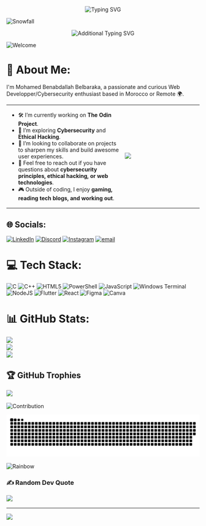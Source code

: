 <p align="center">
  <img src="https://readme-typing-svg.herokuapp.com?font=Fira+Code&size=35&pause=1000&color=7B68EE&center=true&vCenter=true&width=800&lines=👋+Hi%2C+welcome+to+SimoG's+Github!;🚀+Exploring+code+and+creating+magic🧙;💡+Always+learning+something+new!" alt="Typing SVG" />
</p>

![Snowfall](https://github.com/JesseDeBoer/JesseDeBoer/blob/output/github-contribution-grid-snake.svg?palette=purple,blue)

<p align="center">
  <img src="https://readme-typing-svg.herokuapp.com?font=Fira+Code&size=25&duration=3000&pause=1000&color=7B68EE&background=FFFFFF00&center=true&vCenter=true&width=800&lines=✨+Blue+Purple+Rainbow+Theme+✨;❄️+With+Animated+Snowfall+❄️" alt="Additional Typing SVG" />
</p>


![Welcome](https://user-images.githubusercontent.com/74038190/225813708-98b745f2-7d22-48cf-9150-083f1b00d6c9.gif)

# 💫 About Me:
I'm Mohamed Benabdallah Belbaraka, a passionate and curious Web Developper/Cybersecurity enthusiast based in Morocco or Remote 🌍.

<table>
  <tr>
    <td width="60%">
      <ul>
        <li>🛠️ I’m currently working on <strong>The Odin Project</strong>.</li>
        <li>🌱 I’m exploring <strong>Cybersecurity</strong> and <strong>Ethical Hacking</strong>.</li>
        <li>🤝 I’m looking to collaborate on projects to sharpen my skills and build awesome user experiences.</li>
        <li>💬 Feel free to reach out if you have questions about <strong>cybersecurity principles, ethical hacking, or web technologies</strong>.</li>
        <li>🎮 Outside of coding, I enjoy <strong>gaming, reading tech blogs, and working out</strong>.</li>
      </ul>
    </td>
    <td>
      <img src="https://camo.githubusercontent.com/d86c8133d9c453427eca06cdc4f7bd875bfcc69c7a2aa32c3d8dad5edd18c4e1/68747470733a2f2f692e70696e696d672e636f6d2f6f726967696e616c732f65372f39312f36312f65373931363131373138323135613063666330616239366537316431646333662e676966" width="300"/>
    </td>
  </tr>
</table>



## 🌐 Socials:
[![LinkedIn](https://img.shields.io/badge/LinkedIn-%230077B5.svg?logo=linkedin&logoColor=white)](https://linkedin.com/in/mohamed-benabdallah-belbaraka-a47152294)
[![Discord](https://img.shields.io/badge/Discord-%237289DA.svg?logo=discord&logoColor=white)](https://discord.gg/@siimog) 
[![Instagram](https://img.shields.io/badge/Instagram-%23E4405F.svg?logo=Instagram&logoColor=white)](https://instagram.com/_simog_)
[![email](https://img.shields.io/badge/Email-D14836?logo=gmail&logoColor=white)](mailto:mohamadbenabdallahbelbaraka@gmail.com)

# 💻 Tech Stack:
![C](https://img.shields.io/badge/c-%2300599C.svg?style=for-the-badge&logo=c&logoColor=white) ![C++](https://img.shields.io/badge/c++-%2300599C.svg?style=for-the-badge&logo=c%2B%2B&logoColor=white) ![HTML5](https://img.shields.io/badge/html5-%23E34F26.svg?style=for-the-badge&logo=html5&logoColor=white) ![PowerShell](https://img.shields.io/badge/PowerShell-%235391FE.svg?style=for-the-badge&logo=powershell&logoColor=white) ![JavaScript](https://img.shields.io/badge/javascript-%23323330.svg?style=for-the-badge&logo=javascript&logoColor=%23F7DF1E) ![Windows Terminal](https://img.shields.io/badge/Windows%20Terminal-%234D4D4D.svg?style=for-the-badge&logo=windows-terminal&logoColor=white) ![NodeJS](https://img.shields.io/badge/node.js-6DA55F?style=for-the-badge&logo=node.js&logoColor=white) ![Flutter](https://img.shields.io/badge/Flutter-%2302569B.svg?style=for-the-badge&logo=Flutter&logoColor=white) ![React](https://img.shields.io/badge/react-%2320232a.svg?style=for-the-badge&logo=react&logoColor=%2361DAFB) ![Figma](https://img.shields.io/badge/figma-%23F24E1E.svg?style=for-the-badge&logo=figma&logoColor=white) ![Canva](https://img.shields.io/badge/Canva-%2300C4CC.svg?style=for-the-badge&logo=Canva&logoColor=white)
# 📊 GitHub Stats:
![](https://github-readme-stats.vercel.app/api?username=SimoG3&theme=dark&hide_border=false&include_all_commits=false&count_private=false)<br/>
![](https://nirzak-streak-stats.vercel.app/?user=SimoG3&theme=dark&hide_border=false)<br/>
![](https://github-readme-stats.vercel.app/api/top-langs/?username=SimoG3&theme=dark&hide_border=false&include_all_commits=false&count_private=false&layout=compact)

## 🏆 GitHub Trophies
![](https://github-profile-trophy.vercel.app/?username=SimoG3&theme=radical&no-frame=false&no-bg=true&margin-w=4)

![Contribution](https://camo.githubusercontent.com/eb44e3df8612d41a65ad5806bc8615a85e092f0403cef0477e8f47955ab12578/68747470733a2f2f692e696d6775722e636f6d2f78314b627543712e676966)

<picture>
  <source media="(prefers-color-scheme: dark)" srcset="https://raw.githubusercontent.com/SimoG3/SimoG3/output/github-snake-dark.svg" />
  <source media="(prefers-color-scheme: light)" srcset="https://raw.githubusercontent.com/SimoG3/SimoG3/output/github-snake.svg" />
  <img alt="github-snake" src="https://raw.githubusercontent.com/SimoG3/SimoG3/output/github-snake.svg" />
</picture>

![Rainbow](https://camo.githubusercontent.com/525201e24fcf0d7d87f167b8f972bf33242f0588d8bb426b7df5e2911bcc609a/68747470733a2f2f7777772e616e696d61746564696d616765732e6f72672f646174612f6d656469612f3536322f616e696d617465642d6c696e652d696d6167652d303138342e676966)

### ✍️ Random Dev Quote
![](https://quotes-github-readme.vercel.app/api?type=horizontal&theme=radical)

---
[![](https://visitcount.itsvg.in/api?id=SimoG3&icon=0&color=0)](https://visitcount.itsvg.in)

<!-- Proudly created with GPRM ( https://gprm.itsvg.in ) -->
<!-- Inspired by @The-Abhishek-Singh -->


